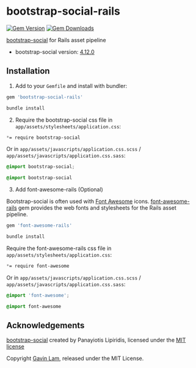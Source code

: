 # bootstrap-social-rails

[![Gem Version](http://img.shields.io/gem/v/bootstrap-social-rails.svg)](https://rubygems.org/gems/bootstrap-social-rails)
[![Gem Downloads](https://img.shields.io/gem/dt/bootstrap-social-rails.svg)](https://rubygems.org/gems/bootstrap-social-rails)

[bootstrap-social](https://github.com/lipis/bootstrap-social/) for Rails asset pipeline

- bootstrap-social version: [4.12.0](https://github.com/lipis/bootstrap-social/releases/tag/4.12.0)

## Installation

1. Add to your `Gemfile` and install with bundler:

  ```ruby
  gem 'bootstrap-social-rails'
  ```

  ```bash
  bundle install
  ```

2. Require the bootstrap-social css file in `app/assets/stylesheets/application.css`:

  ```css
  *= require bootstrap-social
  ```
  Or in `app/assets/javascripts/application.css.scss` / `app/assets/javascripts/application.css.sass`:

  ```scss
  @import bootstrap-social;
  ```

  ```sass
  @import bootstrap-social
  ```

3. Add font-awesome-rails (Optional)

  Bootstrap-social is often used with [Font Awesome](https://fortawesome.github.io/Font-Awesome/) icons.
  [font-awesome-rails](https://github.com/bokmann/font-awesome-rails) gem provides the web fonts and stylesheets for the Rails asset pipeline.

  ```ruby
  gem 'font-awesome-rails'
  ```

  ```bash
  bundle install
  ```
  
  Require the font-awesome-rails css file in `app/assets/stylesheets/application.css`:
  
  ```css
  *= require font-awesome
  ```
  Or in `app/assets/javascripts/application.css.scss` / `app/assets/javascripts/application.css.sass`:

  ```scss
  @import 'font-awesome';
  ```

  ```sass
  @import font-awesome
  ```

## Acknowledgements

[bootstrap-social](https://github.com/lipis/bootstrap-social/) created by Panayiotis Lipiridis, licensed under the [MIT license](https://github.com/lipis/bootstrap-social/blob/gh-pages/LICENCE)

Copyright [Gavin Lam](https://www.gavin.hk), released under the MIT License.
